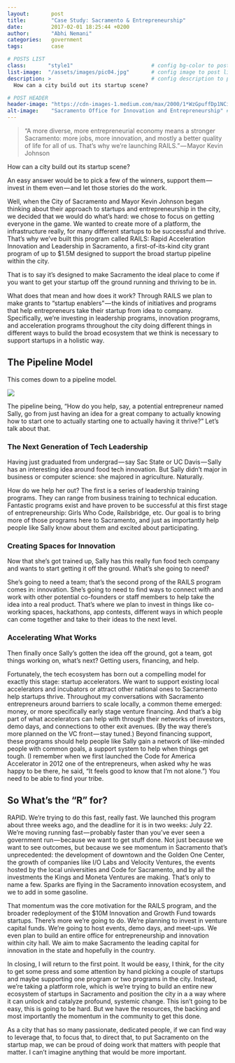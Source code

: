 ```yaml
---
layout:       post
title:        "Case Study: Sacramento & Entrepreneurship"
date:         2017-02-01 18:25:44 +0200
author:       "Abhi Nemani"
categories:   government
tags:         case

# POSTS LIST
class:       "style1"                         # config bg-color to post list card (1..6)
list-image:  "/assets/images/pic04.jpg"       # config image to post list card (1..6)
description: >                                # config description to post list card
  How can a city build out its startup scene?

# POST HEADER
header-image: "https://cdn-images-1.medium.com/max/2000/1*WzGpuffDp1NCiD8Y2MGGLQ.jpeg"      # config image to post header
alt-image:    "Sacramento Office for Innovation and Entrepreneurship" # config image description to alt att.
---
```


<blockquote>“A more diverse, more entrepreneurial economy means a stronger Sacramento: more jobs, more innovation, and mostly a better quality of life for all of us. That’s why we’re launching RAILS.” — Mayor Kevin Johnson</blockquote>


How can a city build out its startup scene?

An easy answer would be to pick a few of the winners, support them — invest in them even — and let those stories do the work.

Well, when the City of Sacramento and Mayor Kevin Johnson began thinking about their approach to startups and entrepreneurship in the city, we decided that we would do what’s hard: we chose to focus on getting everyone in the game. We wanted to create more of a platform, the infrastructure really, for many different startups to be successful and thrive.
That’s why we’ve built this program called RAILS: Rapid Acceleration Innovation and Leadership in Sacramento, a first-of-its-kind city grant program of up to $1.5M designed to support the broad startup pipeline within the city.

That is to say it’s designed to make Sacramento the ideal place to come if you want to get your startup off the ground running and thriving to be in.

What does that mean and how does it work? Through RAILS we plan to make grants to “startup enablers” — the kinds of initiatives and programs that help entrepreneurs take their startup from idea to company. Specifically, we’re investing in leadership programs, innovation programs, and acceleration programs throughout the city doing different things in different ways to build the broad ecosystem that we think is necessary to support startups in a holistic way.

<h2>The Pipeline Model</h2>
This comes down to a pipeline model.

<span class="image right"><img src="https://cdn-images-1.medium.com/max/1600/1*kYAQeG6DNzhv7m5ENer9Yg.png"></span>

The pipeline being, “How do you help, say, a potential entrepreneur named Sally, go from just having an idea for a great company to actually knowing how to start one to actually starting one to actually having it thrive?”
Let’s talk about that.

<h3>The Next Generation of Tech Leadership</h3>
Having just graduated from undergrad — say Sac State or UC Davis — Sally has an interesting idea around food tech innovation. But Sally didn’t major in business or computer science: she majored in agriculture. Naturally.

How do we help her out? The first is a series of leadership training programs. They can range from business training to technical education. Fantastic programs exist and have proven to be successful at this first stage of entrepreneurship: Girls Who Code, Railsbridge, etc. Our goal is to bring more of those programs here to Sacramento, and just as importantly help people like Sally know about them and excited about participating.

<h3>Creating Spaces for Innovation</h3>
Now that she’s got trained up, Sally has this really fun food tech company and wants to start getting it off the ground. What’s she going to need?

She’s going to need a team; that’s the second prong of the RAILS program comes in: innovation. She’s going to need to find ways to connect with and work with other potential co-founders or staff members to help take the idea into a real product. That’s where we plan to invest in things like co-working spaces, hackathons, app contests, different ways in which people can come together and take to their ideas to the next level.

<h3>Accelerating What Works</h3>
Then finally once Sally’s gotten the idea off the ground, got a team, got things working on, what’s next? Getting users, financing, and help.

Fortunately, the tech ecosystem has born out a compelling model for exactly this stage: startup accelerators. We want to support existing local accelerators and incubators or attract other national ones to Sacramento help startups thrive. Throughout my conversations with Sacramento entrepreneurs around barriers to scale locally, a common theme emerged: money, or more specifically early stage venture financing. And that’s a big part of what accelerators can help with through their networks of investors, demo days, and connections to other exit avenues. (By the way there’s more planned on the VC front — stay tuned.) Beyond financing support, these programs should help people like Sally gain a network of like-minded people with common goals, a support system to help when things get tough. (I remember when we first launched the Code for America Accelerator in 2012 one of the entrepreneurs, when asked why he was happy to be there, he said, “It feels good to know that I’m not alone.”) You need to be able to find your tribe.

<h2>So What’s the “R” for?</h2>

RAPID. We’re trying to do this fast, really fast. We launched this program about three weeks ago, and the deadline for it is in two weeks: July 22. We’re moving running fast — probably faster than you’ve ever seen a government run — because we want to get stuff done. Not just because we want to see outcomes, but because we see momentum in Sacramento that’s unprecedented: the development of downtown and the Golden One Center, the growth of companies like I/O Labs and Velocity Ventures, the events hosted by the local universities and Code for Sacramento, and by all the investments the Kings and Moneta Ventures are making. That’s only to name a few. Sparks are flying in the Sacramento innovation ecosystem, and we to add in some gasoline.

That momentum was the core motivation for the RAILS program, and the broader redeployment of the $10M Innovation and Growth Fund towards startups. There’s more we’re going to do. We’re planning to invest in venture capital funds. We’re going to host events, demo days, and meet-ups. We even plan to build an entire office for entrepreneurship and innovation within city hall. We aim to make Sacramento the leading capital for innovation in the state and hopefully in the country.

In closing, I will return to the first point. It would be easy, I think, for the city to get some press and some attention by hand picking a couple of startups and maybe supporting one program or two programs in the city. Instead, we’re taking a platform role, which is we’re trying to build an entire new ecosystem of startups in Sacramento and position the city in a a way where it can unlock and catalyze profound, systemic change. This isn’t going to be easy, this is going to be hard. But we have the resources, the backing and most importantly the momentum in the community to get this done.

As a city that has so many passionate, dedicated people, if we can find way to leverage that, to focus that, to direct that, to put Sacramento on the startup map, we can be proud of doing work that matters with people that matter. I can’t imagine anything that would be more important.

